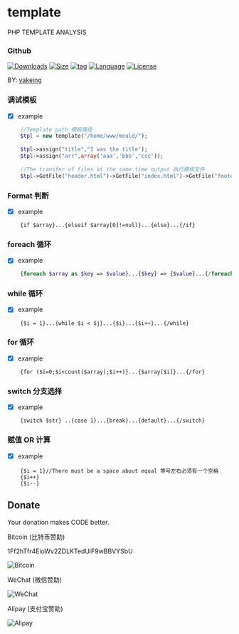 # template

PHP TEMPLATE ANALYSIS

### Github

[![Downloads](https://img.shields.io/github/downloads/yakeing/php_template/total.svg)](https://github.com/yakeing/php_template)
[![Size](https://img.shields.io/github/size/yakeing/php_template/template.php.svg)](https://github.com/yakeing/php_template)
[![tag](https://img.shields.io/github/tag/yakeing/php_template.svg)](https://github.com/yakeing/php_template)
[![Language](https://oauth.applinzi.com/Badge/4D4D4D/Language/F66000/PHP/image.svg)](https://github.com/yakeing/php_template)
[![License](https://oauth.applinzi.com/Badge/4D4D4D/License/007EC6/MPL-2.0/image.svg)](https://github.com/yakeing/php_template)

BY: [yakeing](http://weibo.com/yakeing)

### 调试模板

- [x] example

```php
    //Template path 模板路径
    $tpl = new template("/home/www/mould/");
  
    $tpl->assign("title","I was the title");
    $tpl->assign("arr",array('aaa','bbb','ccc'));
    
    //The transfer of files at the same time output 执行模板文件
    $tpl->GetFile("header.html")->GetFile("index.html")->GetFile("footer.html")->render(); 
```



### Format 判断
 
- [x] example

```
    {if $array}...{elseif $array[0]!=null}...{else}...{/if}
```

### foreach 循环
 
- [x] example

```php
    {foreach $array as $key => $value}...{$key} => {$value}...{/foreach}
```

### while 循环
 
- [x] example

```
    {$i = 1}...{while $i < $j}...{$i}...{$i++}...{/while}
```

### for 循环
 
- [x] example

```
    {for ($i=0;$i<count($array);$i++)}...{$array[$i]}...{/for}
```
		
### switch 分支选择
 
- [x] example

```
    {switch $str} ..{case 1}...{break}...{default}...{/switch}
```

### 赋值 OR 计算
 
- [x] example

```
    {$i = 1}//There must be a space about equal 等号左右必须有一个空格
    {$i++}
    {$i--}
```


Donate
---
Your donation makes CODE better.

 Bitcoin (比特币赞助)

 1Ff2hTfr4EioWv2ZDLKTedUiF9wBBVYSbU

 ![Bitcoin](https://oauth.applinzi.com/QR/230/bitcoin%3a1Ff2hTfr4EioWv2ZDLKTedUiF9wBBVYSbU/Bitcoin.png)

 WeChat (微信赞助)

 ![WeChat](https://oauth.applinzi.com/QR/230/wxp%3a%7C%7Cf2f0SOGAUjQ1ALzigoyN7nW8tK68D2oeU3YO/WeChat.png)

 Alipay (支付宝赞助)

 ![Alipay](https://oauth.applinzi.com/QR/230/HTTPS%3a%7C%7CQR.ALIPAY.COM%7CTSX082709YGHVXYUQCWKD6/Alipay.png)
 
